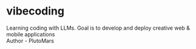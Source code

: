 # vibecoding
Learning coding with LLMs. Goal is to develop and deploy creative web & mobile applications
<br>
Author - PlutoMars
